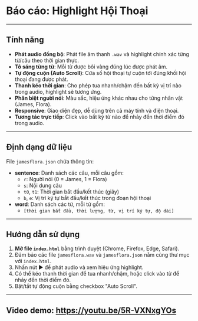 # Báo cáo: Highlight Hội Thoại

---

## Tính năng

- **Phát audio đồng bộ**: Phát file âm thanh `.wav` và highlight chính xác từng từ/câu theo thời gian thực.
- **Tô sáng từng từ**: Mỗi từ được bôi vàng đúng lúc được phát âm.
- **Tự động cuộn (Auto Scroll)**: Cửa sổ hội thoại tự cuộn tới đúng khối hội thoại đang được phát.
- **Thanh kéo thời gian**: Cho phép tua nhanh/chậm đến bất kỳ vị trí nào trong audio, highlight sẽ tương ứng.
- **Phân biệt người nói**: Màu sắc, hiệu ứng khác nhau cho từng nhân vật (James, Flora).
- **Responsive**: Giao diện đẹp, dễ dùng trên cả máy tính và điện thoại.
- **Tương tác trực tiếp**: Click vào bất kỳ từ nào để nhảy đến thời điểm đó trong audio.

---

## Định dạng dữ liệu

File `jamesflora.json` chứa thông tin:
- **sentence**: Danh sách các câu, mỗi câu gồm:
  - `r`: Người nói (0 = James, 1 = Flora)
  - `s`: Nội dung câu
  - `t0`, `t1`: Thời gian bắt đầu/kết thúc (giây)
  - `b`, `e`: Vị trí ký tự bắt đầu/kết thúc trong đoạn hội thoại
- **word**: Danh sách các từ, mỗi từ gồm:
  - `[thời gian bắt đầu, thời lượng, từ, vị trí ký tự, độ dài]`

---

## Hướng dẫn sử dụng

1. **Mở file `index.html`** bằng trình duyệt (Chrome, Firefox, Edge, Safari).
2. Đảm bảo các file `jamesflora.wav` và `jamesflora.json` nằm cùng thư mục với `index.html`.
3. Nhấn nút ▶️ để phát audio và xem hiệu ứng highlight.
4. Có thể kéo thanh thời gian để tua nhanh/chậm, hoặc click vào từ để nhảy đến thời điểm đó.
5. Bật/tắt tự động cuộn bằng checkbox "Auto Scroll".

---

## Video demo: https://youtu.be/5R-VXNxgYOs
